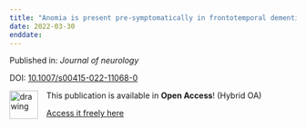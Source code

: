 ```yaml
---
title: "Anomia is present pre-symptomatically in frontotemporal dementia due to MAPT mutations."
date: 2022-03-30
enddate:
---
```


Published in: *Journal of neurology*

DOI: [10.1007/s00415-022-11068-0](https://doi.org/10.1007/s00415-022-11068-0)

<img src="https://upload.wikimedia.org/wikipedia/commons/thumb/7/77/Open_Access_logo_PLoS_transparent.svg/800px-Open_Access_logo_PLoS_transparent.svg.png" alt="drawing" width="50" align="left"/> &nbsp;&nbsp;&nbsp;This publication is available in **Open Access**! (Hybrid OA)

&nbsp;&nbsp;&nbsp;[Access it freely here](https://link.springer.com/content/pdf/10.1007/s00415-022-11068-0.pdf
)

